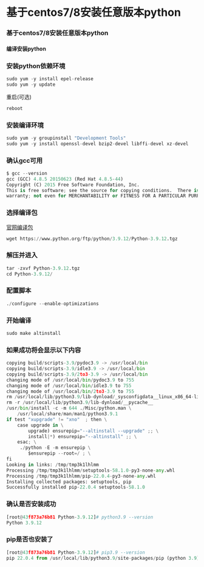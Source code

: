 # 基于centos7/8安装任意版本python


### 基于centos7/8安装任意版本python

#### 编译安装python

### 安装python依赖环境

```python
sudo yum -y install epel-release
sudo yum -y update
```

重启(可选)

```python
reboot
```

### 安装编译环境

```python
sudo yum -y groupinstall "Development Tools"
sudo yum -y install openssl-devel bzip2-devel libffi-devel xz-devel
```

### 确认gcc可用

```python
$ gcc --version
gcc (GCC) 4.8.5 20150623 (Red Hat 4.8.5-44)
Copyright (C) 2015 Free Software Foundation, Inc.
This is free software; see the source for copying conditions.  There is NO
warranty; not even for MERCHANTABILITY or FITNESS FOR A PARTICULAR PURPOSE.
```

### 选择编译包

[官网编译包](https://www.python.org/ftp/python/)

```python
wget https://www.python.org/ftp/python/3.9.12/Python-3.9.12.tgz
```

### 解压并进入

```python
tar -zxvf Python-3.9.12.tgz 
cd Python-3.9.12/
```

### 配置脚本

```python
./configure --enable-optimizations
```

### 开始编译

```python
sudo make altinstall
```

### 如果成功将会显示以下内容

```python
copying build/scripts-3.9/pydoc3.9 -> /usr/local/bin
copying build/scripts-3.9/idle3.9 -> /usr/local/bin
copying build/scripts-3.9/2to3-3.9 -> /usr/local/bin
changing mode of /usr/local/bin/pydoc3.9 to 755
changing mode of /usr/local/bin/idle3.9 to 755
changing mode of /usr/local/bin/2to3-3.9 to 755
rm /usr/local/lib/python3.9/lib-dynload/_sysconfigdata__linux_x86_64-linux-gnu.py
rm -r /usr/local/lib/python3.9/lib-dynload/__pycache__
/usr/bin/install -c -m 644 ./Misc/python.man \
	/usr/local/share/man/man1/python3.9.1
if test "xupgrade" != "xno"  ; then \
	case upgrade in \
		upgrade) ensurepip="--altinstall --upgrade" ;; \
		install|*) ensurepip="--altinstall" ;; \
	esac; \
	 ./python -E -m ensurepip \
		$ensurepip --root=/ ; \
fi
Looking in links: /tmp/tmp3k1lhlmm
Processing /tmp/tmp3k1lhlmm/setuptools-58.1.0-py3-none-any.whl
Processing /tmp/tmp3k1lhlmm/pip-22.0.4-py3-none-any.whl
Installing collected packages: setuptools, pip
Successfully installed pip-22.0.4 setuptools-58.1.0
```

### 确认是否安装成功

```python
[root@43f873a76b81 Python-3.9.12]# python3.9 --version 
Python 3.9.12
```

### pip是否也安装了

```python
[root@43f873a76b81 Python-3.9.12]# pip3.9 --version 
pip 22.0.4 from /usr/local/lib/python3.9/site-packages/pip (python 3.9)
```

